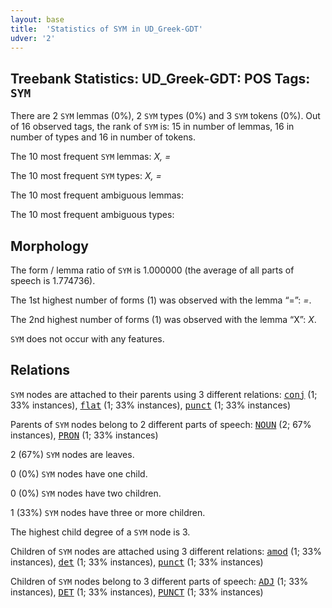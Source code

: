 ```yaml
---
layout: base
title:  'Statistics of SYM in UD_Greek-GDT'
udver: '2'
---
```


## Treebank Statistics: UD_Greek-GDT: POS Tags: `SYM`

There are 2 `SYM` lemmas (0%), 2 `SYM` types (0%) and 3 `SYM` tokens (0%).
Out of 16 observed tags, the rank of `SYM` is: 15 in number of lemmas, 16 in number of types and 16 in number of tokens.

The 10 most frequent `SYM` lemmas: <em>Χ, =</em>

The 10 most frequent `SYM` types:  <em>Χ, =</em>

The 10 most frequent ambiguous lemmas: 

The 10 most frequent ambiguous types:  



## Morphology

The form / lemma ratio of `SYM` is 1.000000 (the average of all parts of speech is 1.774736).

The 1st highest number of forms (1) was observed with the lemma “=”: <em>=</em>.

The 2nd highest number of forms (1) was observed with the lemma “Χ”: <em>Χ</em>.

`SYM` does not occur with any features.


## Relations

`SYM` nodes are attached to their parents using 3 different relations: <tt><a href="el_gdt-dep-conj.html">conj</a></tt> (1; 33% instances), <tt><a href="el_gdt-dep-flat.html">flat</a></tt> (1; 33% instances), <tt><a href="el_gdt-dep-punct.html">punct</a></tt> (1; 33% instances)

Parents of `SYM` nodes belong to 2 different parts of speech: <tt><a href="el_gdt-pos-NOUN.html">NOUN</a></tt> (2; 67% instances), <tt><a href="el_gdt-pos-PRON.html">PRON</a></tt> (1; 33% instances)

2 (67%) `SYM` nodes are leaves.

0 (0%) `SYM` nodes have one child.

0 (0%) `SYM` nodes have two children.

1 (33%) `SYM` nodes have three or more children.

The highest child degree of a `SYM` node is 3.

Children of `SYM` nodes are attached using 3 different relations: <tt><a href="el_gdt-dep-amod.html">amod</a></tt> (1; 33% instances), <tt><a href="el_gdt-dep-det.html">det</a></tt> (1; 33% instances), <tt><a href="el_gdt-dep-punct.html">punct</a></tt> (1; 33% instances)

Children of `SYM` nodes belong to 3 different parts of speech: <tt><a href="el_gdt-pos-ADJ.html">ADJ</a></tt> (1; 33% instances), <tt><a href="el_gdt-pos-DET.html">DET</a></tt> (1; 33% instances), <tt><a href="el_gdt-pos-PUNCT.html">PUNCT</a></tt> (1; 33% instances)

